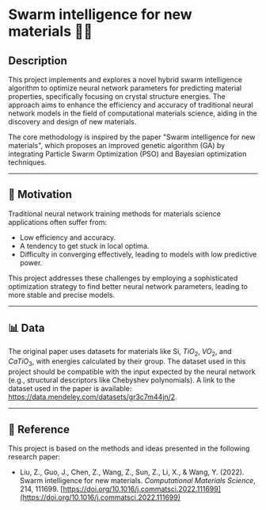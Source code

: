 # Swarm intelligence for new materials 🧬🔬

## Description

This project implements and explores a novel hybrid swarm intelligence algorithm to optimize neural network parameters for predicting material properties, specifically focusing on crystal structure energies. The approach aims to enhance the efficiency and accuracy of traditional neural network models in the field of computational materials science, aiding in the discovery and design of new materials.

The core methodology is inspired by the paper "Swarm intelligence for new materials", which proposes an improved genetic algorithm (GA) by integrating Particle Swarm Optimization (PSO) and Bayesian optimization techniques.

---

## 🎯 Motivation

Traditional neural network training methods for materials science applications often suffer from:
* Low efficiency and accuracy.
* A tendency to get stuck in local optima.
* Difficulty in converging effectively, leading to models with low predictive power.

This project addresses these challenges by employing a sophisticated optimization strategy to find better neural network parameters, leading to more stable and precise models.

---

## 📊 Data

The original paper uses datasets for materials like Si, $TiO_2$, $VO_2$, and $CaTiO_3$, with energies calculated by their group. The dataset used in this project should be compatible with the input expected by the neural network (e.g., structural descriptors like Chebyshev polynomials). A link to the dataset used in the paper is available: https://data.mendeley.com/datasets/gr3c7m44jn/2.

---

## 📜 Reference

This project is based on the methods and ideas presented in the following research paper:

* Liu, Z., Guo, J., Chen, Z., Wang, Z., Sun, Z., Li, X., & Wang, Y. (2022). Swarm intelligence for new materials. *Computational Materials Science*, 214, 111699. [https://doi.org/10.1016/j.commatsci.2022.111699](https://doi.org/10.1016/j.commatsci.2022.111699)

